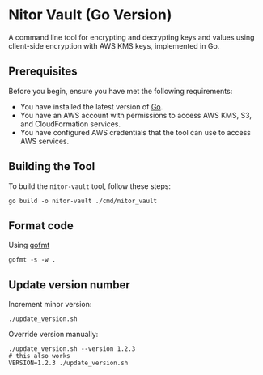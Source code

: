 # Nitor Vault (Go Version)

A command line tool for encrypting and decrypting keys and values using client-side encryption with AWS KMS keys, implemented in Go.

## Prerequisites

Before you begin, ensure you have met the following requirements:

- You have installed the latest version of [Go](https://go.dev/).
- You have an AWS account with permissions to access AWS KMS, S3, and CloudFormation services.
- You have configured AWS credentials that the tool can use to access AWS services.

## Building the Tool

To build the `nitor-vault` tool, follow these steps:

```shell
go build -o nitor-vault ./cmd/nitor_vault
```

## Format code

Using [gofmt](https://pkg.go.dev/cmd/gofmt)

```shell
gofmt -s -w .
```

## Update version number

Increment minor version:

```shell
./update_version.sh
```

Override version manually:

```shell
./update_version.sh --version 1.2.3
# this also works
VERSION=1.2.3 ./update_version.sh
```
